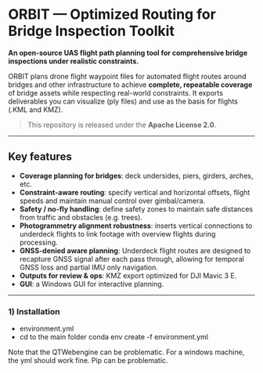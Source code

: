 # ORBIT — Optimized Routing for Bridge Inspection Toolkit
**An open-source UAS flight path planning tool for comprehensive bridge inspections under realistic constraints.**

ORBIT plans drone flight waypoint files for automated flight routes around bridges and other infrastructure to achieve 
**complete, repeatable coverage** of bridge assets while respecting real-world constraints.
It exports deliverables you can visualize (ply files) and use as the basis for flights (.KML and KMZ).

> This repository is released under the **Apache License 2.0**.

---

## Key features
- **Coverage planning for bridges**: deck undersides, piers, girders, arches, etc.
- **Constraint-aware routing**: specify vertical and horizontal offsets, flight speeds and maintain manual control over gimbal/camera.
- **Safety / no-fly handling**: define safety zones to maintain safe distances from traffic and obstacles (e.g. trees).
- **Photogrammetry alignment robustness**: inserts vertical connections to underdeck flights to link footage with overview flights during processing.
- **GNSS-denied aware planning**: Underdeck flight routes are designed to recapture GNSS signal after each pass through, allowing for temporal GNSS loss and partial IMU only navigation.  
- **Outputs for review & ops**: KMZ export optimized for DJI Mavic 3 E.
- **GUI**: a Windows GUI for interactive planning.

---

### 1) Installation
- environment.yml
- cd to the main folder
conda env create -f environment.yml

Note that the QTWebengine can be problematic. For a windows machine, the yml should work fine. Pip can be problematic. 
